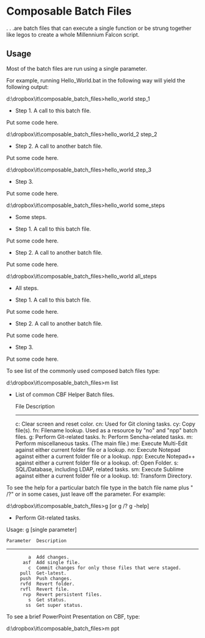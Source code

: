 # Composable Batch Files

. . .are batch files that can execute a single function or be strung together like legos to create a whole Millennium Falcon script.

## Usage

Most of the batch files are run using a single parameter.

For example, running Hello_World.bat in the following way will yield the following output:


d:\dropbox\it\composable_batch_files>hello_world step_1

* Step 1. A call to this batch file.

Put some code here.

d:\dropbox\it\composable_batch_files>hello_world_2 step_2

* Step 2. A call to another batch file.

Put some code here.

d:\dropbox\it\composable_batch_files>hello_world step_3

* Step 3.

Put some code here.

d:\dropbox\it\composable_batch_files>hello_world some_steps

* Some steps.

* Step 1. A call to this batch file.

Put some code here.

* Step 2. A call to another batch file.

Put some code here.

d:\dropbox\it\composable_batch_files>hello_world all_steps

* All steps.

* Step 1. A call to this batch file.

Put some code here.

* Step 2. A call to another batch file.

Put some code here.

* Step 3.

Put some code here.



To see list of the commonly used composed batch files type:

d:\dropbox\it\composable_batch_files>m list

* List of common CBF Helper Batch files.

  File  Description
  ----  -----------------------------------------------------------------
    c:  Clear screen and reset color.
   cn:  Used for Git cloning tasks.
   cy:  Copy file(s).
   fn:  Filename lookup. Used as a resource by "no" and "npp" batch files.
    g:  Perform Git-related tasks.
    h:  Perform Sencha-related tasks.
    m:  Perform miscellaneous tasks. (The main file.)
   me:  Execute Multi-Edit against either current folder file or a lookup.
   no:  Execute Notepad against either a current folder file or a lookup.
  npp:  Execute Notepad++ against either a current folder file or a lookup.
   of:  Open Folder.
    s:  SQL/Database, including LDAP, related tasks.
   sm:  Execute Sublime against either a current folder file or a lookup.
   td:  Transform Directory.



To see the help for a particular batch file type in the batch file name plus " /?" or in some 
cases, just leave off the parameter. For example:

d:\dropbox\it\composable_batch_files>g [or g /? g -help]

* Perform Git-related tasks.

Usage: g [single parameter]

    Parameter  Description
-------------  -----------------------------------------------------
            a  Add changes.
          asf  Add single file.
            c  Commit changes for only those files that were staged.
         pull  Get-latest.
         push  Push changes.
         rvfd  Revert folder.
         rvfl  Revert file.
          rvp  Revert persistent files.
            s  Get status.
           ss  Get super status.



To see a brief PowerPoint Presentation on CBF, type:

d:\dropbox\it\composable_batch_files>m ppt